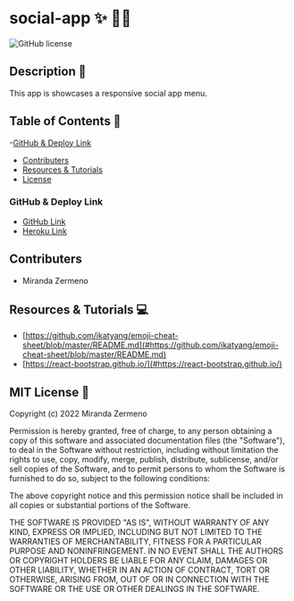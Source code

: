 # social-app ✨ 📱✨

![GitHub license](https://img.shields.io/badge/license-MIT-ff69b4.svg) 

## Description 💬
This app is showcases a responsive social app menu. 

## Table of Contents 🔎
 -[GitHub & Deploy Link](#githubdeploylink)
- [Contributers](#contributers)
- [Resources & Tutorials](#resources&tutorials)
- [License](#license)


### GitHub & Deploy Link

* [GitHub Link](https://github.com/Zermeno94/social-app)
* [Heroku Link]( )

## Contributers
* Miranda Zermeno

## Resources & Tutorials  💻

* [https://github.com/ikatyang/emoji-cheat-sheet/blob/master/README.md](#https://github.com/ikatyang/emoji-cheat-sheet/blob/master/README.md)
* [https://react-bootstrap.github.io/](#https://react-bootstrap.github.io/)



## MIT License 📍

Copyright (c) 2022 Miranda Zermeno

Permission is hereby granted, free of charge, to any person obtaining a copy
of this software and associated documentation files (the "Software"), to deal
in the Software without restriction, including without limitation the rights
to use, copy, modify, merge, publish, distribute, sublicense, and/or sell
copies of the Software, and to permit persons to whom the Software is
furnished to do so, subject to the following conditions:

The above copyright notice and this permission notice shall be included in all
copies or substantial portions of the Software.

THE SOFTWARE IS PROVIDED "AS IS", WITHOUT WARRANTY OF ANY KIND, EXPRESS OR
IMPLIED, INCLUDING BUT NOT LIMITED TO THE WARRANTIES OF MERCHANTABILITY,
FITNESS FOR A PARTICULAR PURPOSE AND NONINFRINGEMENT. IN NO EVENT SHALL THE
AUTHORS OR COPYRIGHT HOLDERS BE LIABLE FOR ANY CLAIM, DAMAGES OR OTHER
LIABILITY, WHETHER IN AN ACTION OF CONTRACT, TORT OR OTHERWISE, ARISING FROM,
OUT OF OR IN CONNECTION WITH THE SOFTWARE OR THE USE OR OTHER DEALINGS IN THE
SOFTWARE.
